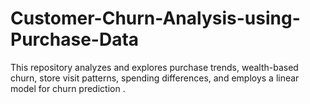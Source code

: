 # Customer-Churn-Analysis-using-Purchase-Data
This repository analyzes and explores purchase trends, wealth-based churn, store visit patterns, spending differences, and employs a linear model for churn prediction .
